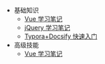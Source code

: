 - 基础知识
  - [Vue 学习笔记](/Vue/Vue学习笔记.md)
  - [jQuery 学习笔记](/jQuery/JQuery.md)
  - [Typora+Docsify 快速入门](/ProjectDocs/Typora+Docsify快速入门.md)
- 高级技能
  - [Vue 学习笔记](/Vue/Vue学习笔记.md)
